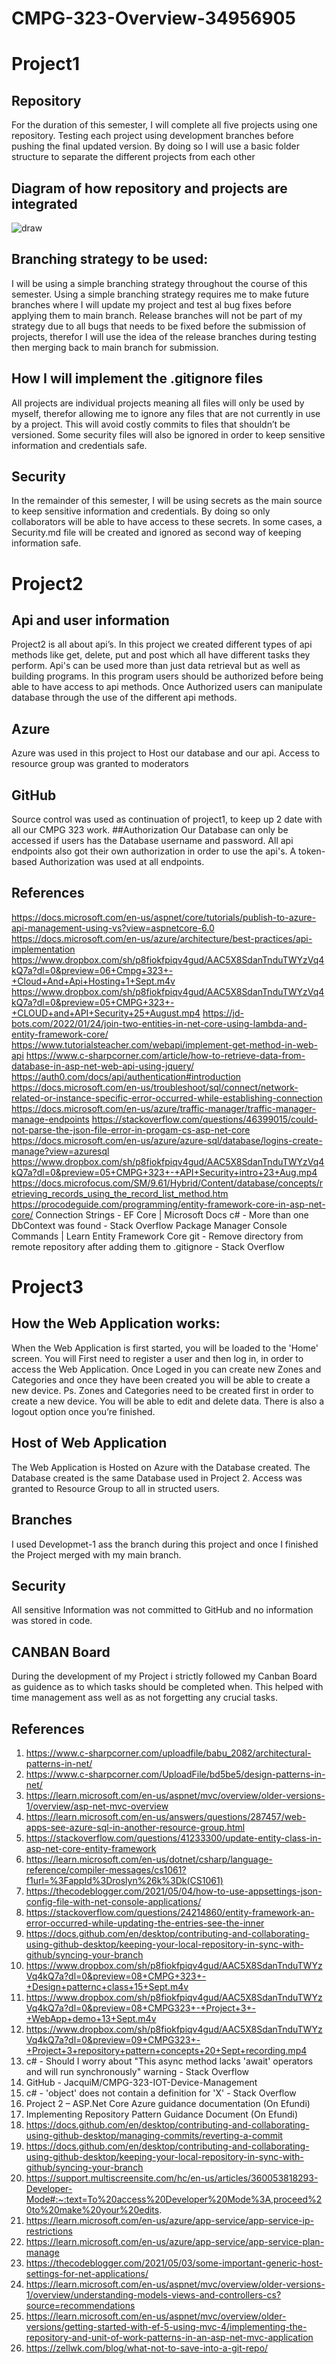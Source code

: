 # CMPG-323-Overview-34956905
# Project1
## Repository
For the duration of this semester, I will complete all five projects using one repository. Testing each project using development branches before pushing the final updated version. By doing so I will use a basic folder structure to separate the different projects from each other
## Diagram of how repository and projects are integrated
![draw](https://user-images.githubusercontent.com/90310650/185113396-8d545781-d114-4a35-82e9-3d210c3d046d.PNG)
## Branching strategy to be used:
I will be using a simple branching strategy throughout the course of this semester. Using a simple branching strategy requires me to make future branches where I will update my project and test al bug fixes before applying them to main branch. Release branches will not be part of my strategy due to all bugs that needs to be fixed before the submission of projects, therefor I will use the idea of the release branches during testing then merging back to main branch for submission.
## How I will implement the .gitignore files
All projects are individual projects meaning all files will only be used by myself, therefor allowing me to ignore any files that are not currently in use by a project. This will avoid costly commits to files that shouldn’t be versioned. Some security files will also be ignored in order to keep sensitive information and credentials safe.
## Security
In the remainder of this semester, I will be using secrets as the main source to keep sensitive information and credentials. By doing so only collaborators will be able to have access to these secrets. In some cases, a Security.md file will be created and ignored as second way of keeping information safe.
# Project2
## Api and user information
Project2 is all about api’s. In this project we created different types of api methods like get, delete, put and post which all have different tasks they perform.
Api's can be used more than just data retrieval but as well as building programs.
In this program users should be authorized before being able to have access to api methods. Once Authorized users can manipulate database through the use of the different api methods.
## Azure
Azure was used in this project to Host our database and our api. Access to resource group was granted to moderators 
## GitHub
Source control was used as continuation of project1, to keep up 2 date with all our CMPG 323 work.
##Authorization
Our Database can only be accessed if users has the Database username and password.
All api endpoints also got their own authorization in order to use the api's. A token-based Authorization was used at all endpoints.
## References
https://docs.microsoft.com/en-us/aspnet/core/tutorials/publish-to-azure-api-management-using-vs?view=aspnetcore-6.0
https://docs.microsoft.com/en-us/azure/architecture/best-practices/api-implementation
https://www.dropbox.com/sh/p8fiokfpiqv4gud/AAC5X8SdanTnduTWYzVq4kQ7a?dl=0&preview=06+Cmpg+323+-+Cloud+And+Api+Hosting+1+Sept.m4v
https://www.dropbox.com/sh/p8fiokfpiqv4gud/AAC5X8SdanTnduTWYzVq4kQ7a?dl=0&preview=05+CMPG+323+-+CLOUD+and+API+Security+25+August.mp4
https://jd-bots.com/2022/01/24/join-two-entities-in-net-core-using-lambda-and-entity-framework-core/
https://www.tutorialsteacher.com/webapi/implement-get-method-in-web-api
https://www.c-sharpcorner.com/article/how-to-retrieve-data-from-database-in-asp-net-web-api-using-jquery/
https://auth0.com/docs/api/authentication#introduction
https://docs.microsoft.com/en-us/troubleshoot/sql/connect/network-related-or-instance-specific-error-occurred-while-establishing-connection
https://docs.microsoft.com/en-us/azure/traffic-manager/traffic-manager-manage-endpoints
https://stackoverflow.com/questions/46399015/could-not-parse-the-json-file-error-in-progam-cs-asp-net-core
https://docs.microsoft.com/en-us/azure/azure-sql/database/logins-create-manage?view=azuresql
https://www.dropbox.com/sh/p8fiokfpiqv4gud/AAC5X8SdanTnduTWYzVq4kQ7a?dl=0&preview=05+CMPG+323+-+API+Security+intro+23+Aug.mp4
https://docs.microfocus.com/SM/9.61/Hybrid/Content/database/concepts/retrieving_records_using_the_record_list_method.htm
https://procodeguide.com/programming/entity-framework-core-in-asp-net-core/
Connection Strings - EF Core | Microsoft Docs
c# - More than one DbContext was found - Stack Overflow
Package Manager Console Commands | Learn Entity Framework Core
git - Remove directory from remote repository after adding them to .gitignore - Stack Overflow
# Project3
## How the Web Application works:
When the Web Application is first started, you will be loaded to the 'Home' screen. You will First need to register a user and then log in, in order to access the Web Application. Once Loged in you can create new Zones and Categories and once they have been created you will be able to create a new device. Ps. Zones and Categories need to be created first in order to create a new device. You will be able to edit and delete data. There is also a logout option once you’re finished.
## Host of Web Application
The Web Application is Hosted on Azure with the Database created. The Database created is the same Database used in Project 2.
Access was granted to Resource Group to all in structed users.
## Branches
I used Developmet-1 ass the branch during this project and once I finished the Project merged with my main branch.
## Security
All sensitive Information was not committed to GitHub and no information was stored in code.
## CANBAN Board
During the development of my Project i strictly followed my Canban Board as guidence as to which tasks should be completed when. This helped with time management ass well as as not forgetting any crucial tasks.
## References
1.	https://www.c-sharpcorner.com/uploadfile/babu_2082/architectural-patterns-in-net/
2.	https://www.c-sharpcorner.com/UploadFile/bd5be5/design-patterns-in-net/
3.	https://learn.microsoft.com/en-us/aspnet/mvc/overview/older-versions-1/overview/asp-net-mvc-overview
4.	https://learn.microsoft.com/en-us/answers/questions/287457/web-apps-see-azure-sql-in-another-resource-group.html
5.	https://stackoverflow.com/questions/41233300/update-entity-class-in-asp-net-core-entity-framework
6.	https://learn.microsoft.com/en-us/dotnet/csharp/language-reference/compiler-messages/cs1061?f1url=%3FappId%3Droslyn%26k%3Dk(CS1061)
7.	https://thecodeblogger.com/2021/05/04/how-to-use-appsettings-json-config-file-with-net-console-applications/
8.	https://stackoverflow.com/questions/24214860/entity-framework-an-error-occurred-while-updating-the-entries-see-the-inner
9.	https://docs.github.com/en/desktop/contributing-and-collaborating-using-github-desktop/keeping-your-local-repository-in-sync-with-github/syncing-your-branch
10.	https://www.dropbox.com/sh/p8fiokfpiqv4gud/AAC5X8SdanTnduTWYzVq4kQ7a?dl=0&preview=08+CMPG+323+-+Design+patternc+class+15+Sept.m4v
11.	https://www.dropbox.com/sh/p8fiokfpiqv4gud/AAC5X8SdanTnduTWYzVq4kQ7a?dl=0&preview=08+CMPG323+-+Project+3+-+WebApp+demo+13+Sept.m4v
12.	https://www.dropbox.com/sh/p8fiokfpiqv4gud/AAC5X8SdanTnduTWYzVq4kQ7a?dl=0&preview=09+CMPG323+-+Project+3+repository+pattern+concepts+20+Sept+recording.mp4
13.	c# - Should I worry about "This async method lacks 'await' operators and will run synchronously" warning - Stack Overflow
14.	GitHub - JacquiM/CMPG-323-IOT-Device-Management
15.	c# - 'object' does not contain a definition for 'X' - Stack Overflow
16.	Project 2 – ASP.Net Core Azure guidance documentation (On Efundi)
17.	Implementing Repository Pattern Guidance Document (On Efundi)
18.	https://docs.github.com/en/desktop/contributing-and-collaborating-using-github-desktop/managing-commits/reverting-a-commit
19.	https://docs.github.com/en/desktop/contributing-and-collaborating-using-github-desktop/keeping-your-local-repository-in-sync-with-github/syncing-your-branch
20.	https://support.multiscreensite.com/hc/en-us/articles/360053818293-Developer-Mode#:~:text=To%20access%20Developer%20Mode%3A,proceed%20to%20make%20your%20edits.
21.	https://learn.microsoft.com/en-us/azure/app-service/app-service-ip-restrictions
22.	https://learn.microsoft.com/en-us/azure/app-service/app-service-plan-manage
23.	https://thecodeblogger.com/2021/05/03/some-important-generic-host-settings-for-net-applications/
24.	https://learn.microsoft.com/en-us/aspnet/mvc/overview/older-versions-1/overview/understanding-models-views-and-controllers-cs?source=recommendations
25.	https://learn.microsoft.com/en-us/aspnet/mvc/overview/older-versions/getting-started-with-ef-5-using-mvc-4/implementing-the-repository-and-unit-of-work-patterns-in-an-asp-net-mvc-application
26.	https://zellwk.com/blog/what-not-to-save-into-a-git-repo/





